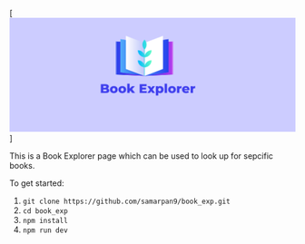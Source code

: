 [![PROMO IMAGE](https://github.com/samarpan9/book_exp/blob/develop/src/readme_placeholder.png)]

This is a Book Explorer page which can be used to look up for sepcific books.

To get started: 

1. `git clone https://github.com/samarpan9/book_exp.git`
2. `cd book_exp`
3. `npm install`
4. `npm run dev`
